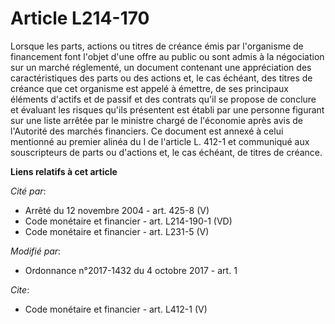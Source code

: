 # Article L214-170

Lorsque les parts, actions ou titres de créance émis par l'organisme de financement font l'objet d'une offre au public ou
sont admis à la négociation sur un marché réglementé, un document contenant une appréciation des caractéristiques des parts
ou des actions et, le cas échéant, des titres de créance que cet organisme est appelé à émettre, de ses principaux éléments
d'actifs et de passif et des contrats qu'il se propose de conclure et évaluant les risques qu'ils présentent est établi par
une personne figurant sur une liste arrêtée par le ministre chargé de l'économie après avis de l'Autorité des marchés
financiers. Ce document est annexé à celui mentionné au premier alinéa du I de l'article L. 412-1 et communiqué aux
souscripteurs de parts ou d'actions et, le cas échéant, de titres de créance.

**Liens relatifs à cet article**

_Cité par_:

  - Arrêté du 12 novembre 2004 - art. 425-8 (V)
  - Code monétaire et financier - art. L214-190-1 (VD)
  - Code monétaire et financier - art. L231-5 (V)

_Modifié par_:

  - Ordonnance n°2017-1432 du 4 octobre 2017 - art. 1

_Cite_:

  - Code monétaire et financier - art. L412-1 (V)
